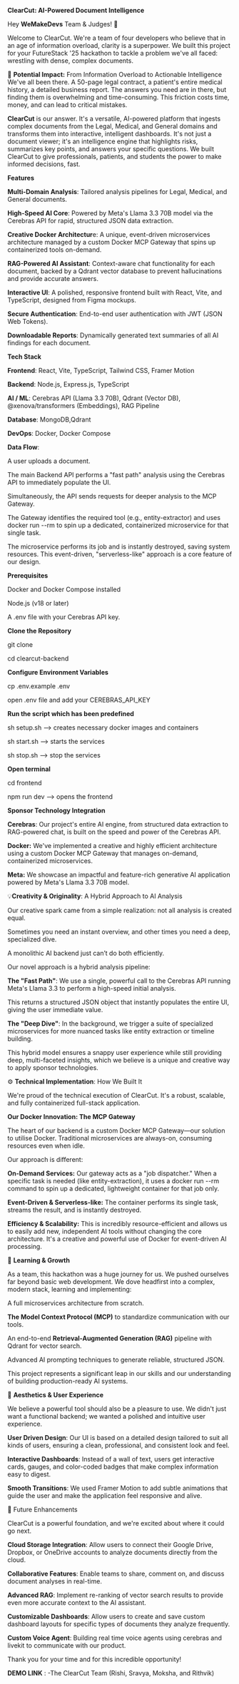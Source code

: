 **ClearCut: AI-Powered Document Intelligence**

Hey **WeMakeDevs** Team & Judges! 👋

Welcome to ClearCut. We're a team of four developers who believe that in an age of information overload, clarity is a superpower.
We built this project for your FutureStack '25 hackathon to tackle a problem we've all faced: wrestling with dense, complex documents.

🎯 **Potential Impact:** From Information Overload to Actionable Intelligence
We've all been there. A 50-page legal contract, a patient's entire medical history, a detailed business report. 
The answers you need are in there, but finding them is overwhelming and time-consuming. This friction costs time, money, and can lead to critical mistakes.

**ClearCut** is our answer. It's a versatile, AI-powered platform that ingests complex documents from the Legal, Medical, and General domains and transforms them into interactive, intelligent dashboards. 
It's not just a document viewer; it's an intelligence engine that highlights risks, summarizes key points, and answers your specific questions.
We built ClearCut to give professionals, patients, and students the power to make informed decisions, fast.

**Features**

**Multi-Domain Analysis**: Tailored analysis pipelines for Legal, Medical, and General documents.

**High-Speed AI Core**: Powered by Meta's Llama 3.3 70B model via the Cerebras API for rapid, structured JSON data extraction.

**Creative Docker Architectur**e: A unique, event-driven microservices architecture managed by a custom Docker MCP Gateway that spins up containerized tools on-demand.

**RAG-Powered AI Assistant**: Context-aware chat functionality for each document, backed by a Qdrant vector database to prevent hallucinations and provide accurate answers.

**Interactive UI**: A polished, responsive frontend built with React, Vite, and TypeScript, designed from Figma mockups.

**Secure Authentication**: End-to-end user authentication with JWT (JSON Web Tokens).

**Downloadable Reports**: Dynamically generated text summaries of all AI findings for each document.

**Tech Stack**

**Frontend**:	React, Vite, TypeScript, Tailwind CSS, Framer Motion

**Backend**:	Node.js, Express.js, TypeScript

**AI / ML**:	Cerebras API (Llama 3.3 70B), Qdrant (Vector DB), @xenova/transformers (Embeddings), RAG Pipeline

**Database**:	MongoDB,Qdrant

**DevOps**:	Docker, Docker Compose

**Data Flow**:

A user uploads a document.

The main Backend API performs a "fast path" analysis using the Cerebras API to immediately populate the UI.

Simultaneously, the API sends requests for deeper analysis to the MCP Gateway.

The Gateway identifies the required tool (e.g., entity-extractor) and uses docker run --rm to spin up a dedicated, containerized microservice for that single task.

The microservice performs its job and is instantly destroyed, saving system resources. This event-driven, "serverless-like" approach is a core feature of our design.

**Prerequisites**

Docker and Docker Compose installed

Node.js (v18 or later)

A .env file with your Cerebras API key.

**Clone the Repository**

git clone

cd clearcut-backend

**Configure Environment Variables**

cp .env.example .env

open .env file and add your CEREBRAS_API_KEY

**Run the script which has been predefined**

sh setup.sh --> creates necessary docker images and containers

sh start.sh --> starts the services

sh stop.sh --> stop the services

**Open terminal**

cd frontend

npm run dev --> opens the frontend

**Sponsor Technology Integration**

**Cerebras**: Our project's entire AI engine, from structured data extraction to RAG-powered chat, is built on the speed and power of the Cerebras API.

**Docker:** We've implemented a creative and highly efficient architecture using a custom Docker MCP Gateway that manages on-demand, containerized microservices.

**Meta:** We showcase an impactful and feature-rich generative AI application powered by Meta's Llama 3.3 70B model.

💡**Creativity & Originality**: A Hybrid Approach to AI Analysis

Our creative spark came from a simple realization: not all analysis is created equal. 

Sometimes you need an instant overview, and other times you need a deep, specialized dive. 

A monolithic AI backend just can’t do both efficiently.

Our novel approach is a hybrid analysis pipeline:

**The "Fast Path"**: We use a single, powerful call to the Cerebras API running Meta's Llama 3.3 to perform a high-speed initial analysis. 

This returns a structured JSON object that instantly populates the entire UI, giving the user immediate value.

**The "Deep Dive"**: In the background, we trigger a suite of specialized microservices for more nuanced tasks like entity extraction or timeline building.

This hybrid model ensures a snappy user experience while still providing deep, multi-faceted insights, which we believe is a unique and creative way to apply sponsor technologies.

⚙️ **Technical Implementation**: How We Built It

We're proud of the technical execution of ClearCut. It's a robust, scalable, and fully containerized full-stack application.

**Our Docker Innovation: The MCP Gateway**

The heart of our backend is a custom Docker MCP Gateway—our solution to utilise Docker. Traditional microservices are always-on, consuming resources even when idle. 

Our approach is different:

**On-Demand Services:** Our gateway acts as a "job dispatcher." When a specific task is needed (like entity-extraction), it uses a docker run --rm command to spin up a dedicated, lightweight container for that job only.

**Event-Driven & Serverless-like:** The container performs its single task, streams the result, and is instantly destroyed.

**Efficiency & Scalability:** This is incredibly resource-efficient and allows us to easily add new, independent AI tools without changing the core architecture. It's a creative and powerful use of Docker for event-driven AI processing.

🌱 **Learning & Growth**

As a team, this hackathon was a huge journey for us. We pushed ourselves far beyond basic web development. We dove headfirst into a complex, modern stack, learning and implementing:

A full microservices architecture from scratch.

**The Model Context Protocol (MCP)** to standardize communication with our tools.

An end-to-end **Retrieval-Augmented Generation (RAG)** pipeline with Qdrant for vector search.

Advanced AI prompting techniques to generate reliable, structured JSON.

This project represents a significant leap in our skills and our understanding of building production-ready AI systems.

🎨 **Aesthetics & User Experience**

We believe a powerful tool should also be a pleasure to use. We didn't just want a functional backend; we wanted a polished and intuitive user experience.

**User Driven Design**: Our UI is based on a detailed design tailored to suit all kinds of users, ensuring a clean, professional, and consistent look and feel.

**Interactive Dashboards**: Instead of a wall of text, users get interactive cards, gauges, and color-coded badges that make complex information easy to digest.

**Smooth Transitions**: We used Framer Motion to add subtle animations that guide the user and make the application feel responsive and alive.

🔮 Future Enhancements

ClearCut is a powerful foundation, and we're excited about where it could go next.

**Cloud Storage Integration**: Allow users to connect their Google Drive, Dropbox, or OneDrive accounts to analyze documents directly from the cloud.

**Collaborative Features**: Enable teams to share, comment on, and discuss document analyses in real-time.

**Advanced RAG**: Implement re-ranking of vector search results to provide even more accurate context to the AI assistant.

**Customizable Dashboards**: Allow users to create and save custom dashboard layouts for specific types of documents they analyze frequently.

**Custom Voice Agent**: Building real time voice agents using cerebras and livekit to communicate with our product.

Thank you for your time and for this incredible opportunity!

**DEMO LINK** : 
-The ClearCut Team (Rishi, Sravya, Moksha, and Rithvik)
